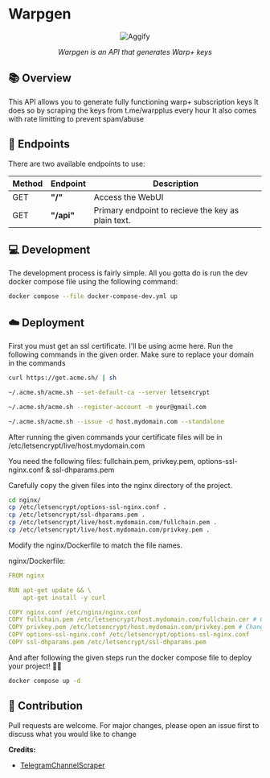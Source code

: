 # Warpgen

<p align="center">
  <img src="https://github.com/user-attachments/assets/5e25f0cf-c4a1-479a-a6f3-24f31d9f7fbd" alt="Aggify">
</p>
<p align="center">
    <em>Warpgen is an API that generates Warp+ keys</em>
</p>

## 📚 Overview

This API allows you to generate fully functioning warp+ subscription keys
It does so by scraping the keys from t.me/warpplus every hour
It also comes with rate limitting to prevent spam/abuse

## 🎯 Endpoints

There are two available endpoints to use:

| Method | Endpoint   | Description                                        |
| ------ | ---------- | -------------------------------------------------- |
| GET    | **"/"**    | Access the WebUI                                   |
| GET    | **"/api"** | Primary endpoint to recieve the key as plain text. |

## 💻 Development

The development process is fairly simple.
All you gotta do is run the dev docker compose file using the following command:

```sh
docker compose --file docker-compose-dev.yml up
```

## ☁️ Deployment

First you must get an ssl certificate. I'll be using acme here.
Run the following commands in the given order. Make sure to replace your domain in the commands

```sh
curl https://get.acme.sh/ | sh

~/.acme.sh/acme.sh --set-default-ca --server letsencrypt

~/.acme.sh/acme.sh --register-account -m your@gmail.com

~/.acme.sh/acme.sh --issue -d host.mydomain.com --standalone
```

After running the given commands your certificate files will be in
/etc/letsencrypt/live/host.mydomain.com

You need the following files:
fullchain.pem, privkey.pem, options-ssl-nginx.conf & ssl-dhparams.pem

Carefully copy the given files into the nginx directory of the project.

```sh
cd nginx/
cp /etc/letsencrypt/options-ssl-nginx.conf .
cp /etc/letsencrypt/ssl-dhparams.pem .
cp /etc/letsencrypt/live/host.mydomain.com/fullchain.pem .
cp /etc/letsencrypt/live/host.mydomain.com/privkey.pem .
```

Modify the nginx/Dockerfile to match the file names.

nginx/Dockerfile:

```yaml
FROM nginx

RUN apt-get update && \
    apt-get install -y curl

COPY nginx.conf /etc/nginx/nginx.conf
COPY fullchain.pem /etc/letsencrypt/host.mydomain.com/fullchain.cer # Change to your own domain/format
COPY privkey.pem /etc/letsencrypt/host.mydomain.com/privkey.pem # Change to your own domain/format
COPY options-ssl-nginx.conf /etc/letsencrypt/options-ssl-nginx.conf
COPY ssl-dhparams.pem /etc/letsencrypt/ssl-dhparams.pem
```

And after following the given steps run the docker compose file to deploy your project! 🎉🎉

```sh
docker compose up -d
```

## 🌟 Contribution

Pull requests are welcome. For major changes, please open an issue first to discuss what you would like to change

**Credits:**

- [TelegramChannelScraper](https://github.com/abdiu34567/Telegram-Channel-Scraper_API-DOC)
